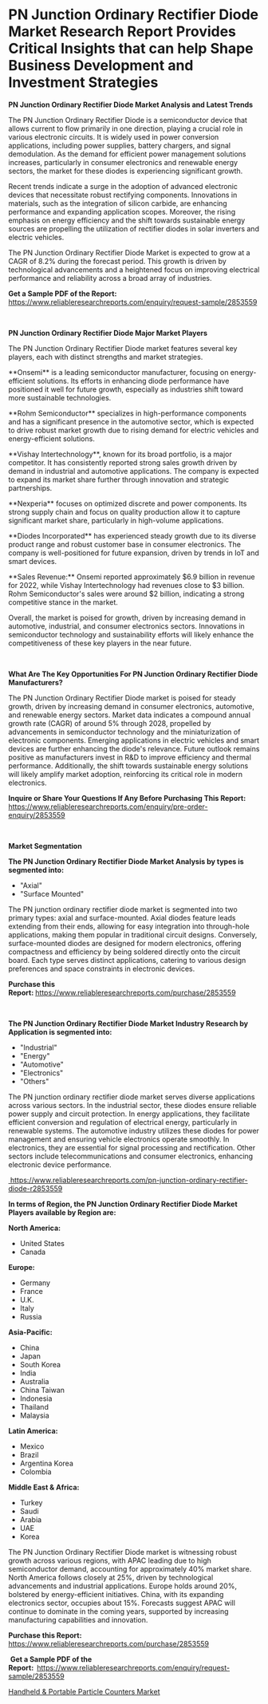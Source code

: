 <p><h1>PN Junction Ordinary Rectifier Diode Market Research Report Provides Critical Insights that can help Shape Business Development and Investment Strategies</h1></p><p><strong>PN Junction Ordinary Rectifier Diode Market Analysis and Latest Trends</strong></p>
<p><p>The PN Junction Ordinary Rectifier Diode is a semiconductor device that allows current to flow primarily in one direction, playing a crucial role in various electronic circuits. It is widely used in power conversion applications, including power supplies, battery chargers, and signal demodulation. As the demand for efficient power management solutions increases, particularly in consumer electronics and renewable energy sectors, the market for these diodes is experiencing significant growth.</p><p>Recent trends indicate a surge in the adoption of advanced electronic devices that necessitate robust rectifying components. Innovations in materials, such as the integration of silicon carbide, are enhancing performance and expanding application scopes. Moreover, the rising emphasis on energy efficiency and the shift towards sustainable energy sources are propelling the utilization of rectifier diodes in solar inverters and electric vehicles.</p><p>The PN Junction Ordinary Rectifier Diode Market is expected to grow at a CAGR of 8.2% during the forecast period. This growth is driven by technological advancements and a heightened focus on improving electrical performance and reliability across a broad array of industries.</p></p>
<p><strong>Get a Sample PDF of the Report:&nbsp;</strong> <a href="https://www.reliableresearchreports.com/enquiry/request-sample/2853559?utm_campaign=3265&utm_medium=2&utm_source=Github&utm_content=ia&utm_term=12032025&utm_id=pn-junction-ordinary-rectifier-diode">https://www.reliableresearchreports.com/enquiry/request-sample/2853559</a></p>
<p>&nbsp;</p>
<p><strong>PN Junction Ordinary Rectifier Diode Major Market Players</strong></p>
<p><p>The PN Junction Ordinary Rectifier Diode market features several key players, each with distinct strengths and market strategies. </p><p>**Onsemi** is a leading semiconductor manufacturer, focusing on energy-efficient solutions. Its efforts in enhancing diode performance have positioned it well for future growth, especially as industries shift toward more sustainable technologies. </p><p>**Rohm Semiconductor** specializes in high-performance components and has a significant presence in the automotive sector, which is expected to drive robust market growth due to rising demand for electric vehicles and energy-efficient solutions. </p><p>**Vishay Intertechnology**, known for its broad portfolio, is a major competitor. It has consistently reported strong sales growth driven by demand in industrial and automotive applications. The company is expected to expand its market share further through innovation and strategic partnerships.</p><p>**Nexperia** focuses on optimized discrete and power components. Its strong supply chain and focus on quality production allow it to capture significant market share, particularly in high-volume applications.</p><p>**Diodes Incorporated** has experienced steady growth due to its diverse product range and robust customer base in consumer electronics. The company is well-positioned for future expansion, driven by trends in IoT and smart devices.</p><p>**Sales Revenue:** Onsemi reported approximately $6.9 billion in revenue for 2022, while Vishay Intertechnology had revenues close to $3 billion. Rohm Semiconductor's sales were around $2 billion, indicating a strong competitive stance in the market.</p><p>Overall, the market is poised for growth, driven by increasing demand in automotive, industrial, and consumer electronics sectors. Innovations in semiconductor technology and sustainability efforts will likely enhance the competitiveness of these key players in the near future.</p></p>
<p>&nbsp;</p>
<p><strong>What Are The Key Opportunities For PN Junction Ordinary Rectifier Diode Manufacturers?</strong></p>
<p><p>The PN Junction Ordinary Rectifier Diode market is poised for steady growth, driven by increasing demand in consumer electronics, automotive, and renewable energy sectors. Market data indicates a compound annual growth rate (CAGR) of around 5% through 2028, propelled by advancements in semiconductor technology and the miniaturization of electronic components. Emerging applications in electric vehicles and smart devices are further enhancing the diode's relevance. Future outlook remains positive as manufacturers invest in R&D to improve efficiency and thermal performance. Additionally, the shift towards sustainable energy solutions will likely amplify market adoption, reinforcing its critical role in modern electronics.</p></p>
<p><strong>Inquire or Share Your Questions If Any Before Purchasing This Report:</strong> <a href="https://www.reliableresearchreports.com/enquiry/pre-order-enquiry/2853559?utm_campaign=3265&utm_medium=2&utm_source=Github&utm_content=ia&utm_term=12032025&utm_id=pn-junction-ordinary-rectifier-diode">https://www.reliableresearchreports.com/enquiry/pre-order-enquiry/2853559</a></p>
<p>&nbsp;</p>
<p><strong>Market Segmentation</strong></p>
<p><strong>The PN Junction Ordinary Rectifier Diode Market Analysis by types is segmented into:</strong></p>
<p><ul><li>"Axial"</li><li>"Surface Mounted"</li></ul></p>
<p><p>The PN junction ordinary rectifier diode market is segmented into two primary types: axial and surface-mounted. Axial diodes feature leads extending from their ends, allowing for easy integration into through-hole applications, making them popular in traditional circuit designs. Conversely, surface-mounted diodes are designed for modern electronics, offering compactness and efficiency by being soldered directly onto the circuit board. Each type serves distinct applications, catering to various design preferences and space constraints in electronic devices.</p></p>
<p><strong>Purchase this Report:&nbsp;</strong><a href="https://www.reliableresearchreports.com/purchase/2853559?utm_campaign=3265&utm_medium=2&utm_source=Github&utm_content=ia&utm_term=12032025&utm_id=pn-junction-ordinary-rectifier-diode">https://www.reliableresearchreports.com/purchase/2853559</a></p>
<p>&nbsp;</p>
<p><strong>The PN Junction Ordinary Rectifier Diode Market Industry Research by Application is segmented into:</strong></p>
<p><ul><li>"Industrial"</li><li>"Energy"</li><li>"Automotive"</li><li>"Electronics"</li><li>"Others"</li></ul></p>
<p><p>The PN junction ordinary rectifier diode market serves diverse applications across various sectors. In the industrial sector, these diodes ensure reliable power supply and circuit protection. In energy applications, they facilitate efficient conversion and regulation of electrical energy, particularly in renewable systems. The automotive industry utilizes these diodes for power management and ensuring vehicle electronics operate smoothly. In electronics, they are essential for signal processing and rectification. Other sectors include telecommunications and consumer electronics, enhancing electronic device performance.</p></p>
<p><a href="https://www.reliableresearchreports.com/pn-junction-ordinary-rectifier-diode-r2853559?utm_campaign=3265&utm_medium=2&utm_source=Github&utm_content=ia&utm_term=12032025&utm_id=pn-junction-ordinary-rectifier-diode">&nbsp;https://www.reliableresearchreports.com/pn-junction-ordinary-rectifier-diode-r2853559</a></p>
<p><strong>In terms of Region, the PN Junction Ordinary Rectifier Diode Market Players available by Region are:</strong></p>
<p>
    <p> <strong> North America: </strong>
        <ul>
            <li>United States</li>
            <li>Canada</li>
        </ul>
        </p> 
    <p> <strong> Europe: </strong>
        <ul>
            <li>Germany</li>
            <li>France</li>
            <li>U.K.</li>
            <li>Italy</li>
            <li>Russia</li>
        </ul>
        </p> 
    <p> <strong> Asia-Pacific: </strong>
        <ul>
            <li>China</li>
            <li>Japan</li>
            <li>South Korea</li>
            <li>India</li>
            <li>Australia</li>
            <li>China Taiwan</li>
            <li>Indonesia</li>
            <li>Thailand</li>
            <li>Malaysia</li>
        </ul>
        </p> 
    <p> <strong> Latin America: </strong>
        <ul>
            <li>Mexico</li>
            <li>Brazil</li>
            <li>Argentina Korea</li>
            <li>Colombia</li>
        </ul>
        </p> 
    <p> <strong> Middle East & Africa: </strong>
        <ul>
            <li>Turkey</li>
            <li>Saudi</li>
            <li>Arabia</li>
            <li>UAE</li>
            <li>Korea</li>
        </ul>
    </p>
    </p>
<p><p>The PN Junction Ordinary Rectifier Diode market is witnessing robust growth across various regions, with APAC leading due to high semiconductor demand, accounting for approximately 40% market share. North America follows closely at 25%, driven by technological advancements and industrial applications. Europe holds around 20%, bolstered by energy-efficient initiatives. China, with its expanding electronics sector, occupies about 15%. Forecasts suggest APAC will continue to dominate in the coming years, supported by increasing manufacturing capabilities and innovation.</p></p>
<p><strong>Purchase this Report: </strong><a href="https://www.reliableresearchreports.com/purchase/2853559?utm_campaign=3265&utm_medium=2&utm_source=Github&utm_content=ia&utm_term=12032025&utm_id=pn-junction-ordinary-rectifier-diode">https://www.reliableresearchreports.com/purchase/2853559</a></p>
<p>&nbsp;<strong>Get a Sample PDF of the Report:&nbsp;&nbsp;</strong><a href="https://www.reliableresearchreports.com/enquiry/request-sample/2853559?utm_campaign=3265&utm_medium=2&utm_source=Github&utm_content=ia&utm_term=12032025&utm_id=pn-junction-ordinary-rectifier-diode">https://www.reliableresearchreports.com/enquiry/request-sample/2853559</a></p>
<p><strong></strong></p>
<p><p><a href="https://github.com/lindaopodray/Market-Research-Report-List-1/blob/main/handheld-portable-particle-counters-market.md?utm_campaign=3265&utm_medium=2&utm_source=Github&utm_content=ia&utm_term=12032025&utm_id=pn-junction-ordinary-rectifier-diode">Handheld & Portable Particle Counters Market</a></p></p>